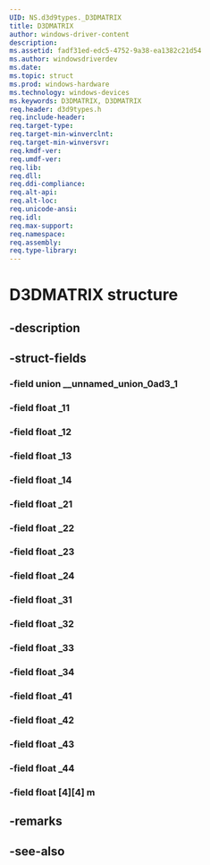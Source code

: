 ```yaml
---
UID: NS.d3d9types._D3DMATRIX
title: D3DMATRIX
author: windows-driver-content
description: 
ms.assetid: fadf31ed-edc5-4752-9a38-ea1382c21d54
ms.author: windowsdriverdev
ms.date: 
ms.topic: struct
ms.prod: windows-hardware
ms.technology: windows-devices
ms.keywords: D3DMATRIX, D3DMATRIX
req.header: d3d9types.h
req.include-header:
req.target-type:
req.target-min-winverclnt:
req.target-min-winversvr:
req.kmdf-ver:
req.umdf-ver:
req.lib:
req.dll:
req.ddi-compliance:
req.alt-api:
req.alt-loc:
req.unicode-ansi:
req.idl:
req.max-support:
req.namespace:
req.assembly:
req.type-library:
---
```


# D3DMATRIX structure

## -description



## -struct-fields

### -field union __unnamed_union_0ad3_1			
 	
### -field float _11			
 	
### -field float _12			
 	
### -field float _13			
 	
### -field float _14			
 	
### -field float _21			
 	
### -field float _22			
 	
### -field float _23			
 	
### -field float _24			
 	
### -field float _31			
 	
### -field float _32			
 	
### -field float _33			
 	
### -field float _34			
 	
### -field float _41			
 	
### -field float _42			
 	
### -field float _43			
 	
### -field float _44			
 	
### -field float [4][4] m			
 	
## -remarks

## -see-also